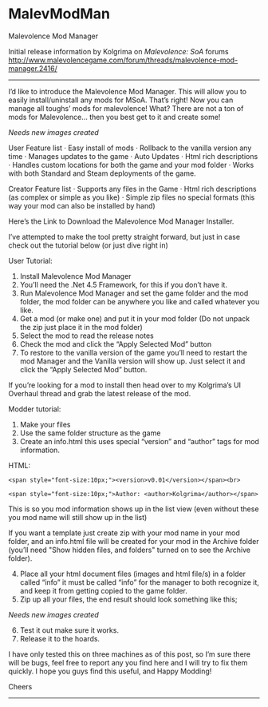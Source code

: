 # MalevModMan
Malevolence Mod Manager

Initial release information by Kolgrima on *Malevolence: SoA* forums http://www.malevolencegame.com/forum/threads/malevolence-mod-manager.2416/

---
I’d like to introduce the Malevolence Mod Manager. This will allow you to easily install/uninstall any mods for MSoA. That’s right! Now you can manage all toughs’ mods for malevolence! What? There are not a ton of mods for Malevolence… then you best get to it and create some!

*Needs new images created*

User Feature list
· Easy install of mods
· Rollback to the vanilla version any time
· Manages updates to the game
· Auto Updates
· Html rich descriptions
· Handles custom locations for both the game and your mod folder
· Works with both Standard and Steam deployments of the game. 

Creator Feature list
· Supports any files in the Game
· Html rich descriptions (as complex or simple as you like)
· Simple zip files no special formats (this way your mod can also be installed by hand)

Here’s the Link to Download the Malevolence Mod Manager Installer.

I’ve attempted to make the tool pretty straight forward, but just in case check out the tutorial below (or just dive right in)

User Tutorial:

1. Install Malevolence Mod Manager
2. You’ll need the .Net 4.5 Framework, for this if you don’t have it.
3. Run Malevolence Mod Manager and set the game folder and the mod folder, the mod folder can be anywhere you like and called whatever you like.
4. Get a mod (or make one) and put it in your mod folder (Do not unpack the zip just place it in the mod folder)
5. Select the mod to read the release notes
6. Check the mod and click the “Apply Selected Mod” button
7. To restore to the vanilla version of the game you’ll need to restart the mod Manager and the Vanilla version will show up. Just select it and click the “Apply Selected Mod” button.

If you’re looking for a mod to install then head over to my Kolgrima’s UI Overhaul thread and grab the latest release of the mod.

Modder tutorial:

1. Make your files
2. Use the same folder structure as the game
3. Create an info.html this uses special “version” and “author” tags for mod information.

HTML:

    <span style="font-size:10px;"><version>v0.01</version></span><br>

    <span style="font-size:10px;">Author: <author>Kolgrima</author></span>


This is so you mod information shows up in the list view (even without these you mod name will still show up in the list)

If you want a template just create zip with your mod name in your mod folder, and an info.html file will be created for your mod in the Archive folder (you’ll need "Show hidden files, and folders" turned on to see the Archive folder).

4. Place all your html document files (images and html file/s) in a folder called “info” it must be called “info” for the manager to both recognize it, and keep it from getting copied to the game folder.
5. Zip up all your files, the end result should look something like this;

*Needs new images created*

6. Test it out make sure it works.
7. Release it to the hoards.

I have only tested this on three machines as of this post, so I’m sure there will be bugs, feel free to report any you find here and I will try to fix them quickly. I hope you guys find this useful, and Happy Modding!

Cheers


---
